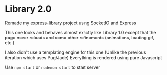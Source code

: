 # Library 2.0

Remade my [express-library](https://github.com/ThatAsian11/express-library) project using SocketIO and Express

This one looks and behaves almost exactly like Library 1.0 except that the page never reloads and some other refinements (animations, loading gif, etc.)

I also didn't use a templating engine for this one (Unlike the previous iteration which uses Pug/Jade)
Everything is rendered using pure Javascript

Use `npm start` or `nodemon start` to start server